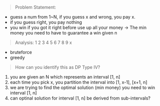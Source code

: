 > Problem Statement:
* guess a num from 1~N, if you guess x and wrong, you pay x.
* if you guess right, you pay nothing
* you win if you got it right before use up all your money
-> The min money you need to have to guarantee a win given n


> Analysis:
1 2 3 4 5 6 7 8 9 
        x
        
* bruteforce
* greedy




> How can you identify this as DP Type IV?
1. you are given an N which represents an interval [1, n]
2. each time you pick x, you partition the interval into [1, x-1], [x+1, n]
3. we are trying to find the optimal solution (min money) you need to win interval [1, n]
4. can optinal solution for interval [1, n] be derived from sub-intervals?
